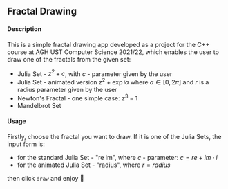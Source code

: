 ## Fractal Drawing

#### Description

This is a simple fractal drawing app developed as a project for the C++ course at AGH UST Computer Science 2021/22, which enables the user to draw one of the fractals from the given set:

- Julia Set - $z^2 + c$, with $c$ - parameter given by the user
- Julia Set - animated version $z^2 + \exp{ia}$ where $a \in [0, 2\pi]$ and $r$ is a radius parameter given by the user
- Newton's Fractal - one simple case: $z^3 - 1$
- Mandelbrot Set

#### Usage

Firstly, choose the fractal you want to draw. If it is one of the Julia Sets, the input form is:

- for the standard Julia Set - "re im", where $c$ - parameter: $c = re + im \cdot i$
- for the animated Julia Set - "radius", where $r = radius$

then click `draw` and enjoy 🌌

